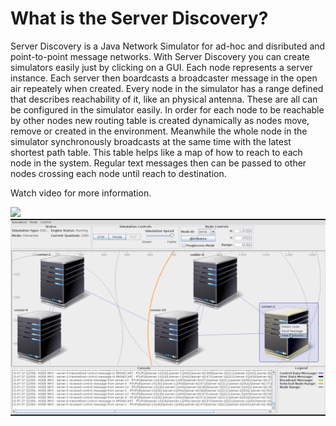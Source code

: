 # What is the Server Discovery?
Server Discovery is a Java Network Simulator for ad-hoc and disributed and point-to-point message networks. 
With Server Discovery you can create simulators easily just by clicking on a GUI. 
Each node represents a server instance. Each server then boardcasts a broadcaster message in the open air repeately when created. 
Every node in the simulator has a range defined that describes reachability of it, like an physical antenna. These are all can be configured in the simulator easily.
In order for each node to be reachable by other nodes new routing table is created dynamically as nodes move, remove or created in the environment. 
Meanwhile the whole node in the simulator synchronously broadcasts at the same time with the latest shortest path table. 
This table helps like a map of how to reach to each node in the system. Regular text messages then can be passed to other nodes crossing each node until reach to destination.

Watch video for more information.

![](https://github.com/metao1/server-discovery/raw/master/video.gif)
[![Watch the video](screenshot.png)](https://www.youtube.com/watch?v=GeJ2hzihFaM)
